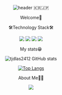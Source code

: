 <div align = 'center'>
  

![header](https://capsule-render.vercel.app/api?type=waving&height=250&text=SungminLee&fontSize=90)
🇰🇷🇯🇵
  <p>Welcome👋</p>
  <p>🛠Technology Stack🛠</p>

<img src="https://img.shields.io/badge/HTML-E34F26?style=flat-square&logo=HTML5&logoColor=white"/>
<img src="https://img.shields.io/badge/CSS-1572B6?style=flat-square&logo=CSS3&logoColor=white"/>
<img src="https://img.shields.io/badge/JavaScript-F7DF1E?style=flat-square&logo=JavaScript&logoColor=white"/>
<img src="https://img.shields.io/badge/React-61DAFB?style=flat-square&logo=React&logoColor=white"/>
 
  <p>My stats😁</p> 
  
![tjdlas2412 GitHub stats](https://github-readme-stats.vercel.app/api?username=tjdlas2412&show_icons=true)
  
  
[![Top Langs](https://github-readme-stats.vercel.app/api/top-langs/?username=tjdlas2412)](https://github.com/tjdlas2412/github-readme-stats)
  
  <p>About Me👨‍💻</p>
<a href="https://velog.io/@tjdlas2412"><img src="https://img.shields.io/badge/velog-1DBF73?style=flat-square&logo=Vimeo&logoColor=white"/></a>
  
</div>
